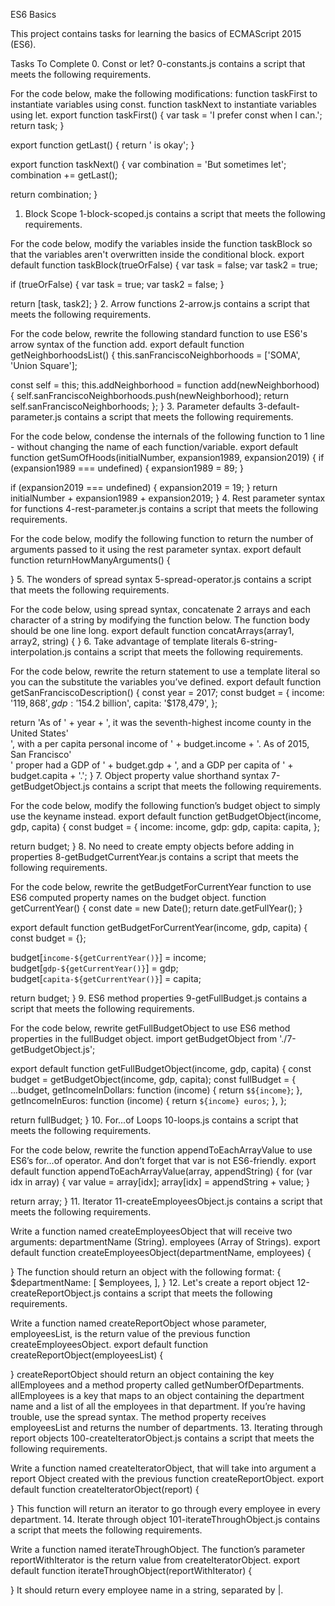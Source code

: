 ES6 Basics


This project contains tasks for learning the basics of ECMAScript 2015 (ES6).

Tasks To Complete
 0. Const or let?
0-constants.js contains a script that meets the following requirements.

For the code below, make the following modifications:
function taskFirst to instantiate variables using const.
function taskNext to instantiate variables using let.
export function taskFirst() {
  var task = 'I prefer const when I can.';
  return task;
}

export function getLast() {
  return ' is okay';
}

export function taskNext() {
  var combination = 'But sometimes let';
  combination += getLast();

  return combination;
}
 1. Block Scope
1-block-scoped.js contains a script that meets the following requirements.

For the code below, modify the variables inside the function taskBlock so that the variables aren't overwritten inside the conditional block.
export default function taskBlock(trueOrFalse) {
  var task = false;
  var task2 = true;

  if (trueOrFalse) {
    var task = true;
    var task2 = false;
  }

  return [task, task2];
}
 2. Arrow functions
2-arrow.js contains a script that meets the following requirements.

For the code below, rewrite the following standard function to use ES6's arrow syntax of the function add.
export default function getNeighborhoodsList() {
  this.sanFranciscoNeighborhoods = ['SOMA', 'Union Square'];

  const self = this;
  this.addNeighborhood = function add(newNeighborhood) {
    self.sanFranciscoNeighborhoods.push(newNeighborhood);
    return self.sanFranciscoNeighborhoods;
  };
}
 3. Parameter defaults
3-default-parameter.js contains a script that meets the following requirements.

For the code below, condense the internals of the following function to 1 line - without changing the name of each function/variable.
export default function getSumOfHoods(initialNumber, expansion1989, expansion2019) {
  if (expansion1989 === undefined) {
    expansion1989 = 89;
  }

  if (expansion2019 === undefined) {
    expansion2019 = 19;
  }
  return initialNumber + expansion1989 + expansion2019;
}
 4. Rest parameter syntax for functions
4-rest-parameter.js contains a script that meets the following requirements.

For the code below, modify the following function to return the number of arguments passed to it using the rest parameter syntax.
export default function returnHowManyArguments() {

}
 5. The wonders of spread syntax
5-spread-operator.js contains a script that meets the following requirements.

For the code below, using spread syntax, concatenate 2 arrays and each character of a string by modifying the function below. The function body should be one line long.
export default function concatArrays(array1, array2, string) {
}
 6. Take advantage of template literals
6-string-interpolation.js contains a script that meets the following requirements.

For the code below, rewrite the return statement to use a template literal so you can the substitute the variables you’ve defined.
export default function getSanFranciscoDescription() {
  const year = 2017;
  const budget = {
    income: '$119,868',
    gdp: '$154.2 billion',
    capita: '$178,479',
  };

  return 'As of ' + year + ', it was the seventh-highest income county in the United States' \
        ', with a per capita personal income of ' + budget.income + '. As of 2015, San Francisco' \
        ' proper had a GDP of ' + budget.gdp + ', and a GDP per capita of ' + budget.capita + '.';
}
 7. Object property value shorthand syntax
7-getBudgetObject.js contains a script that meets the following requirements.

For the code below, modify the following function’s budget object to simply use the keyname instead.
export default function getBudgetObject(income, gdp, capita) {
  const budget = {
    income: income,
    gdp: gdp,
    capita: capita,
  };

  return budget;
}
 8. No need to create empty objects before adding in properties
8-getBudgetCurrentYear.js contains a script that meets the following requirements.

For the code below, rewrite the getBudgetForCurrentYear function to use ES6 computed property names on the budget object.
function getCurrentYear() {
  const date = new Date();
  return date.getFullYear();
}

export default function getBudgetForCurrentYear(income, gdp, capita) {
  const budget = {};

  budget[`income-${getCurrentYear()}`] = income;
  budget[`gdp-${getCurrentYear()}`] = gdp;
  budget[`capita-${getCurrentYear()}`] = capita;

  return budget;
}
 9. ES6 method properties
9-getFullBudget.js contains a script that meets the following requirements.

For the code below, rewrite getFullBudgetObject to use ES6 method properties in the fullBudget object.
import getBudgetObject from './7-getBudgetObject.js';

export default function getFullBudgetObject(income, gdp, capita) {
  const budget = getBudgetObject(income, gdp, capita);
  const fullBudget = {
    ...budget,
    getIncomeInDollars: function (income) {
      return `$${income}`;
    },
    getIncomeInEuros: function (income) {
      return `${income} euros`;
    },
  };

  return fullBudget;
}
 10. For...of Loops
10-loops.js contains a script that meets the following requirements.

For the code below, rewrite the function appendToEachArrayValue to use ES6’s for...of operator. And don’t forget that var is not ES6-friendly.
export default function appendToEachArrayValue(array, appendString) {
  for (var idx in array) {
    var value = array[idx];
    array[idx] = appendString + value;
  }

  return array;
}
 11. Iterator
11-createEmployeesObject.js contains a script that meets the following requirements.

Write a function named createEmployeesObject that will receive two arguments:
departmentName (String).
employees (Array of Strings).
export default function createEmployeesObject(departmentName, employees) {

}
The function should return an object with the following format:
{
  $departmentName: [
    $employees,
  ],
}
 12. Let's create a report object
12-createReportObject.js contains a script that meets the following requirements.

Write a function named createReportObject whose parameter, employeesList, is the return value of the previous function createEmployeesObject.
export default function createReportObject(employeesList) {

}
createReportObject should return an object containing the key allEmployees and a method property called getNumberOfDepartments.
allEmployees is a key that maps to an object containing the department name and a list of all the employees in that department. If you’re having trouble, use the spread syntax.
The method property receives employeesList and returns the number of departments.
 13. Iterating through report objects
100-createIteratorObject.js contains a script that meets the following requirements.

Write a function named createIteratorObject, that will take into argument a report Object created with the previous function createReportObject.
export default function createIteratorObject(report) {

}
This function will return an iterator to go through every employee in every department.
 14. Iterate through object
101-iterateThroughObject.js contains a script that meets the following requirements.

Write a function named iterateThroughObject. The function’s parameter reportWithIterator is the return value from createIteratorObject.
export default function iterateThroughObject(reportWithIterator) {

}
It should return every employee name in a string, separated by |.
